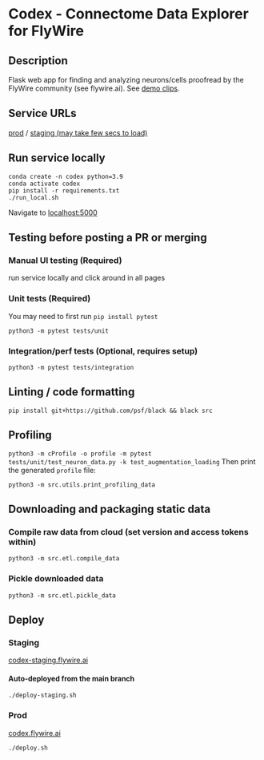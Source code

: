 # Codex - Connectome Data Explorer for FlyWire

## Description
Flask web app for finding and analyzing neurons/cells proofread by the
FlyWire community (see flywire.ai). See [demo clips](https://codex.flywire.ai/demo_clip).

## Service URLs
[prod](https://codex.flywire.ai) / [staging (may take few secs to load)](https://codex-staging.flywire.ai)

## Run service locally
```
conda create -n codex python=3.9
conda activate codex
pip install -r requirements.txt
./run_local.sh
```
Navigate to [localhost:5000](http://localhost:5000)


## Testing before posting a PR or merging
### Manual UI testing (Required)
run service locally and click around in all pages
### Unit tests (Required)
You may need to first run `pip install pytest`

`python3 -m pytest tests/unit`
### Integration/perf tests (Optional, requires setup)
`python3 -m pytest tests/integration`


## Linting / code formatting
```
pip install git+https://github.com/psf/black && black src
```

## Profiling
```python3 -m cProfile -o profile -m pytest tests/unit/test_neuron_data.py -k test_augmentation_loading```
Then print the generated `profile` file:
```
python3 -m src.utils.print_profiling_data
```

## Downloading and packaging static data
### Compile raw data from cloud (set version and access tokens within)
```
python3 -m src.etl.compile_data
```
### Pickle downloaded data
```
python3 -m src.etl.pickle_data
```


## Deploy
### Staging
[codex-staging.flywire.ai](https://codex-staging.flywire.ai)
#### Auto-deployed from the main branch
```
./deploy-staging.sh
```
### Prod
[codex.flywire.ai](https://codex.flywire.ai)
```
./deploy.sh
```
